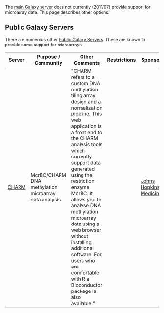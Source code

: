The [main Galaxy server](/src/main/index.md) does not currently (2011/07) provide support for microarray data.  This page describes other options.

## Public Galaxy Servers

There are numerous other [Public Galaxy Servers](/src/use/index.md).  These are known to provide some support for microarrays:


| Server |  Purpose / Community  |  Other Comments  |  Restrictions  |  Sponsor  | 
| ------ | -------------------- | --------------- | ------------- | -------- | 
| [CHARM](http://charm.jhmi.edu/p/) |  McrBC/CHARM DNA methylation microarray data analysis  |  "CHARM refers to a custom DNA methylation tiling array design and a normalization pipeline. This web application is a front end to the CHARM analysis tools which currently support data generated using the restriction enzyme McrBC. It allows you to analyse DNA methylation microarray data using a web browser without installing additional software. For users who are comfortable with R a Bioconductor package is also available."  |   |  [Johns Hopkins Medicine](http://www.hopkinsmedicine.org/)  | 

